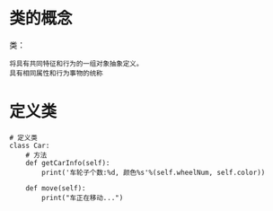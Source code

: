 # 类的概念

类：

```
将具有共同特征和行为的一组对象抽象定义。
具有相同属性和行为事物的统称
```

# 定义类

```
# 定义类
class Car:
    # 方法
    def getCarInfo(self):
        print('车轮子个数:%d, 颜色%s'%(self.wheelNum, self.color))

    def move(self):
        print("车正在移动...")
```



